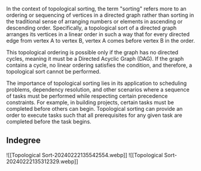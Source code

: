 In the context of topological sorting, the term "sorting" refers more to an ordering or sequencing of vertices in a directed graph rather than sorting in the traditional sense of arranging numbers or elements in ascending or descending order. Specifically, a topological sort of a directed graph arranges its vertices in a linear order in such a way that for every directed edge from vertex A to vertex B, vertex A comes before vertex B in the order.

This topological ordering is possible only if the graph has no directed cycles, meaning it must be a Directed Acyclic Graph (DAG). If the graph contains a cycle, no linear ordering satisfies the condition, and therefore, a topological sort cannot be performed.

The importance of topological sorting lies in its application to scheduling problems, dependency resolution, and other scenarios where a sequence of tasks must be performed while respecting certain precedence constraints. For example, in building projects, certain tasks must be completed before others can begin. Topological sorting can provide an order to execute tasks such that all prerequisites for any given task are completed before the task begins.

## Indegree

![[Topological Sort-20240222135542554.webp]]
![[Topological Sort-20240222135312329.webp]]